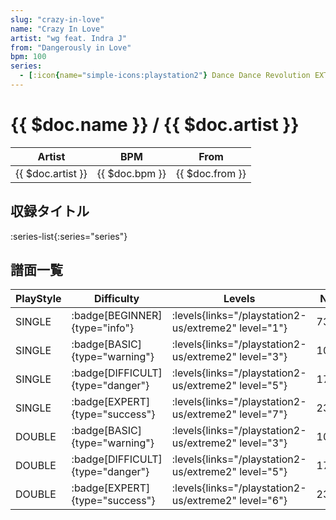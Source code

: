 ```yaml
---
slug: "crazy-in-love"
name: "Crazy In Love"
artist: "wg feat. Indra J"
from: "Dangerously in Love"
bpm: 100
series:
  - [:icon{name="simple-icons:playstation2"} Dance Dance Revolution EXTREME 2 :icon{name="flag:us-4x3"}](/playstation2-us/extreme2)
---
```


# {{ $doc.name }} / {{ $doc.artist }}

|Artist|BPM|From|
|------|---|----|
|{{ $doc.artist }}|{{ $doc.bpm }}|{{ $doc.from }}|

## 収録タイトル

:series-list{:series="series"}

## 譜面一覧

|PlayStyle|Difficulty|Levels|Notes|Movie|
|---------|----------|------|-----|-----|
|SINGLE| :badge[BEGINNER]{type="info"}| :levels{links="/playstation2-us/extreme2" level="1"}|73/0||
|SINGLE| :badge[BASIC]{type="warning"}| :levels{links="/playstation2-us/extreme2" level="3"}|107/0||
|SINGLE| :badge[DIFFICULT]{type="danger"}| :levels{links="/playstation2-us/extreme2" level="5"}|177/12||
|SINGLE| :badge[EXPERT]{type="success"}| :levels{links="/playstation2-us/extreme2" level="7"}|238/30||
|DOUBLE| :badge[BASIC]{type="warning"}| :levels{links="/playstation2-us/extreme2" level="3"}|108/0||
|DOUBLE| :badge[DIFFICULT]{type="danger"}| :levels{links="/playstation2-us/extreme2" level="5"}|173/0||
|DOUBLE| :badge[EXPERT]{type="success"}| :levels{links="/playstation2-us/extreme2" level="6"}|239/4||
